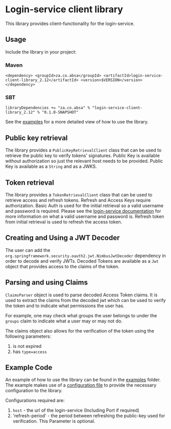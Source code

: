 # Login-service client library

This library provides client-functionality for the login-service.

## Usage

Include the library in your project:
### Maven

`<dependency>
<groupId>za.co.absa</groupId>
<artifactId>login-service-client-library_2.12</artifactId>
<version>$VERSION</version>
</dependency>`

### SBT

`libraryDependencies += "za.co.absa" % "login-service-client-library_2.12" % "0.1.0-SNAPSHOT"`

See the [examples](examples)
for a more detailed view of how to use the library.

## Public key retrieval

The library provides a `PublicKeyRetrievalClient` class that can be used to retrieve the public key to verify tokens' signatures.
Public Key is available without authorization so just the relevant host needs to be provided. Public Key is available as a `String` and as a JWKS.


## Token retrieval

The library provides a `TokenRetrievalClient` class that can be used to retrieve access and refresh tokens.
Refresh and Access Keys require authorization. Basic Auth is used for the initial retrieval so a valid username and password is required.
Please see the [login-service documentation](README.md) for more information on what a valid username and password is.
Refresh token from initial retrieval is used to refresh the access token.

## Creating and Using a JWT Decoder

The user can add the `org.springframework.security.oauth2.jwt.NimbusJwtDecoder` dependency in order to decode and verify JWTs.
Decoded Tokens are available as a `Jwt` object that provides access to the claims of the token.

## Parsing and using Claims

`ClaimsParser` object is used to parse decoded Access Token claims.
It is used to extract the claims from the decoded jwt which can be used to verify the token
and to indicate what permissions the user has.

For example, one may check what groups the user belongs to under the `groups` claim to indicate what a user may or may not do.

The claims object also allows for the verification of the token using the following parameters:
1. is not expired
2. has `type=access`

## Example Code

An example of how to use the library can be found in the [examples](examples) folder.
The example makes use of a [configuration file](examples/src/main/resources/example.application.yaml) to provide the necessary configuration to the library.

Configurations required are:
1. `host` - the url of the login-service (Including Port if required)
2. 'refresh-period' - the period between refreshing the public-key used for verification. This Parameter is optional.